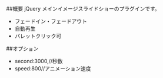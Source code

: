 ##概要
jQuery メインイメージスライドショーのプラグインです。
* フェードイン・フェードアウト
* 自動再生
* バレットクリック可

##オプション
* second:3000,//秒数
* speed:800//アニメーション速度